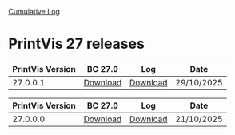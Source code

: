 [Cumulative Log](https://printvis.blob.core.windows.net/releases/pv365bc-27/PrintVis%2027%20release%20log.csv)
# PrintVis 27 releases

|PrintVis Version| BC 27.0 |Log|Date|
|---|---| ---| ---|
|27.0.0.1|[Download](https://printvis.blob.core.windows.net/releases/pv365bc-27/27.0/0.1/27.0%20RuntimePackages.zip)|[Download](https://printvis.blob.core.windows.net/releases/pv365bc-27/27.0/0.1/27.0.0.1%20release%20log.csv)|29/10/2025|

|PrintVis Version| BC 27.0 |Log|Date|
|---|---| ---| ---|
|27.0.0.0|[Download](https://printvis.blob.core.windows.net/releases/pv365bc-27/27.0/0.0/27.0%20RuntimePackages.zip)|[Download](https://printvis.blob.core.windows.net/releases/pv365bc-27/27.0/0.0/27.0.0.0%20release%20log.csv)|21/10/2025|

